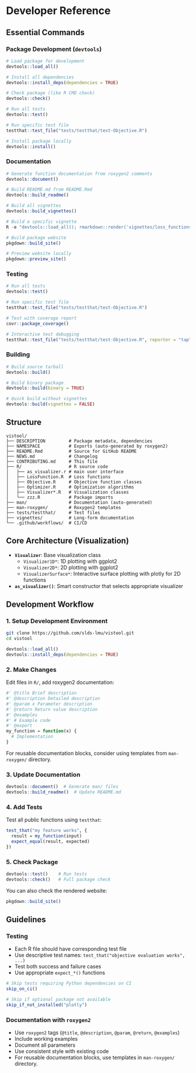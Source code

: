 # Developer Reference

## Essential Commands

### Package Development (`devtools`)

```r
# Load package for development
devtools::load_all()

# Install all dependencies  
devtools::install_deps(dependencies = TRUE)

# Check package (like R CMD check)
devtools::check()

# Run all tests
devtools::test()

# Run specific test file
testthat::test_file("tests/testthat/test-Objective.R")

# Install package locally
devtools::install()
```

### Documentation

```r
# Generate function documentation from roxygen2 comments
devtools::document()

# Build README.md from README.Rmd
devtools::build_readme()

# Build all vignettes
devtools::build_vignettes()

# Build a specific vignette
R -e "devtools::load_all(); rmarkdown::render('vignettes/loss_functions.Rmd')"

# Build package website
pkgdown::build_site()

# Preview website locally
pkgdown::preview_site()
```

### Testing

```r
# Run all tests
devtools::test()

# Run specific test file
testthat::test_file("tests/testthat/test-Objective.R")

# Test with coverage report
covr::package_coverage()

# Interactive test debugging
testthat::test_file("tests/testthat/test-Objective.R", reporter = "tap")
```

### Building

```r
# Build source tarball
devtools::build()

# Build binary package
devtools::build(binary = TRUE)

# Quick build without vignettes
devtools::build(vignettes = FALSE)
```

## Structure

```
vistool/
├── DESCRIPTION         # Package metadata, dependencies
├── NAMESPACE           # Exports (auto-generated by roxygen2)
├── README.Rmd          # Source for GitHub README
├── NEWS.md             # Changelog
├── CONTRIBUTING.md     # This file
├── R/                  # R source code
│   ├── as_visualizer.r # main user interface
│   ├── LossFunction.R  # Loss functions
│   ├── Objective.R     # Objective function classes  
│   ├── Optimizer.R     # Optimization algorithms
│   ├── Visualizer*.R   # Visualization classes
│   └── zzz.R           # Package imports
├── man/                # Documentation (auto-generated)
├── man-roxygen/        # Roxygen2 templates  
├── tests/testthat/     # Test files
├── vignettes/          # Long-form documentation
└── .github/workflows/  # CI/CD
```

## Core Architecture (Visualization)

- **`Visualizer`**: Base visualization class
  - `Visualizer1D*`: 1D plotting with ggplot2
  - `Visualizer2D*`: 2D plotting with ggplot2  
  - `VisualizerSurface*`: Interactive surface plotting with plotly for 2D functions
- **`as_visualizer()`**: Smart constructor that selects appropriate visualizer

## Development Workflow

### 1. Setup Development Environment

```bash
git clone https://github.com/slds-lmu/vistool.git
cd vistool
```

```r
devtools::load_all()
devtools::install_deps(dependencies = TRUE)
```

### 2. Make Changes

Edit files in `R/`, add roxygen2 documentation:

```r
#' @title Brief description
#' @description Detailed description  
#' @param x Parameter description
#' @return Return value description
#' @examples
#' # Example code
#' @export
my_function = function(x) {
  # Implementation
}
```

For reusable documentation blocks, consider using templates from `man-roxygen/` directory.

### 3. Update Documentation

```r
devtools::document()  # Generate man/ files
devtools::build_readme()  # Update README.md
```

### 4. Add Tests

Test all public functions using `testthat`:

```r
test_that("my feature works", {
  result = my_function(input)
  expect_equal(result, expected)
})
```

### 5. Check Package

```r
devtools::test()    # Run tests
devtools::check()   # Full package check
```

You can also check the rendered website:

```r
pkgdown::build_site()
```

## Guidelines

### Testing

- Each R file should have corresponding test file
- Use descriptive test names: `test_that("objective evaluation works", ...)`
- Test both success and failure cases
- Use appropriate `expect_*()` functions

```r
# Skip tests requiring Python dependencies on CI
skip_on_ci()

# Skip if optional package not available  
skip_if_not_installed("plotly")
```

### Documentation with `roxygen2`

- Use `roxygen2` tags (`@title`, `@description`, `@param`, `@return`, `@examples`)
- Include working examples
- Document all parameters
- Use consistent style with existing code
- For reusable documentation blocks, use templates in `man-roxygen/` directory.
